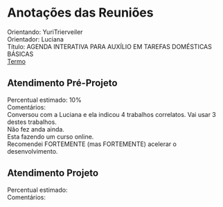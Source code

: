 # Anotações das Reuniões

Orientando: YuriTrierveiler  
Orientador: Luciana  
Título: AGENDA INTERATIVA PARA AUXÍLIO EM TAREFAS DOMÉSTICAS BÁSICAS  
[Termo](YuriTrierveiler_Termo.pdf "Termo")  

## Atendimento Pré-Projeto

Percentual estimado: 10%  
Comentários:  
Conversou com a Luciana e ela indicou 4 trabalhos correlatos. Vai usar 3 destes trabalhos.  
Não fez anda ainda.  
Esta fazendo um curso online.  
Recomendei FORTEMENTE (mas FORTEMENTE) acelerar o desenvolvimento.  

## Atendimento Projeto

Percentual estimado:  
Comentários:  
